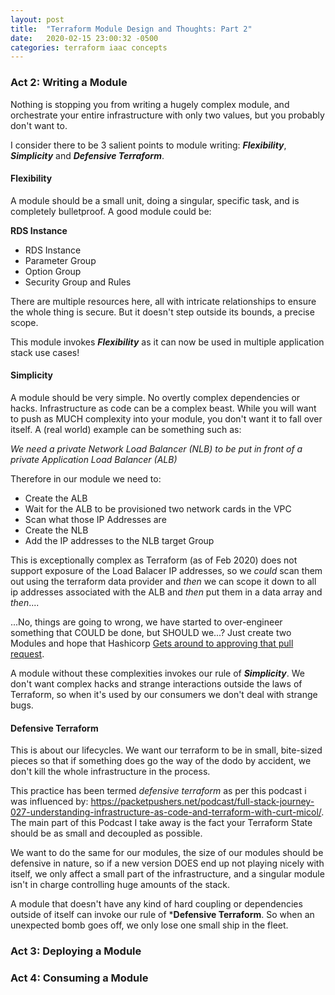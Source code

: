 ```yaml
---
layout: post
title:  "Terraform Module Design and Thoughts: Part 2"
date:   2020-02-15 23:00:32 -0500
categories: terraform iaac concepts
--- 
```

### Act 2: Writing a Module

Nothing is stopping you from writing a hugely complex module, and orchestrate your entire infrastructure with only two values, but you probably don't want to.

I consider there to be 3 salient points to module writing: ***Flexibility***, ***Simplicity*** and ***Defensive Terraform***.
#### Flexibility

A module should be a small unit, doing a singular, specific task, and is completely bulletproof. A good module could be:

**RDS Instance**
- RDS Instance
- Parameter Group
- Option Group
- Security Group and Rules

There are multiple resources here, all with intricate relationships to ensure the whole thing is secure. But it doesn't step outside its bounds, a precise scope.

This module invokes ***Flexibility*** as it can now be used in multiple application stack use cases!


#### Simplicity

A module should be very simple. No overtly complex dependencies or hacks. Infrastructure as code can be a complex beast. While you will want to push as MUCH complexity into your module, you don't want it to fall over itself. A (real world) example can be something such as:

*We need a private Network Load Balancer (NLB) to be put in front of a private Application Load Balancer (ALB)*

Therefore in our module we need to:
- Create the ALB
- Wait for the ALB to be provisioned two network cards in the VPC
- Scan what those IP Addresses are
- Create the NLB
- Add the IP addresses to the NLB target Group


This is exceptionally complex as Terraform (as of Feb 2020) does not support exposure of the Load Balacer IP addresses, so we *could* scan them out using the terraform data provider and *then* we can scope it down to all ip addresses associated with the ALB and *then* put them in a data array and *then*....

...No, things are going to wrong, we have started to over-engineer something that COULD be done, but SHOULD we...? Just create two Modules and hope that Hashicorp [Gets around to approving that pull request](https://github.com/terraform-providers/terraform-provider-aws/pull/2901).

A module without these complexities invokes our rule of ***Simplicity***. We don't want complex hacks and strange interactions outside the laws of Terraform, so when it's used by our consumers we don't deal with strange bugs.

#### Defensive Terraform

This is about our lifecycles. We want our terraform to be in small, bite-sized pieces so that if something does go the way of the dodo by accident, we don't kill the whole infrastructure in the process.

This practice has been termed *defensive terraform* as per this podcast i was influenced by: <https://packetpushers.net/podcast/full-stack-journey-027-understanding-infrastructure-as-code-and-terraform-with-curt-micol/>. The main part of this Podcast I take away is the fact your Terraform State should be as small and decoupled as possible.

We want to do the same for our modules, the size of our modules should be defensive in nature, so if a new version DOES end up not playing nicely with itself, we only affect a small part of the infrastructure, and a singular module isn't in charge controlling huge amounts of the stack.

A module that doesn't have any kind of hard coupling or dependencies outside of itself can invoke our rule of ***Defensive Terraform**. So when an unexpected bomb goes off, we only lose one small ship in the fleet.


### Act 3: Deploying a Module


### Act 4: Consuming a Module



